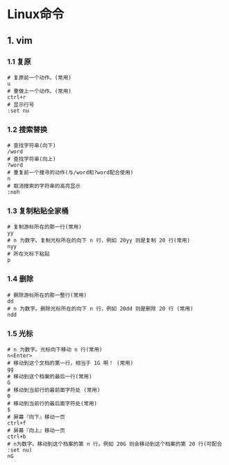 # Linux命令

## 1. vim

### 1.1 复原

```
# 复原前一个动作。(常用)
u
# 重做上一个动作。(常用)
ctrl+r
# 显示行号
:set nu
```

### 1.2 搜索替换

```
# 查找字符串(向下)
/word
# 查找字符串(向上)
?word
# 重复前一个搜寻的动作(与/word和?word配合使用)
n
# 取消搜索的字符串的高亮显示
:noh
```

### 1.3 复制粘贴全家桶

```
# 复制游标所在的那一行(常用)
yy
# n 为数字。复制光标所在的向下 n 行，例如 20yy 则是复制 20 行(常用)
nyy
# 所在光标下粘贴
p
```

### 1.4 删除

```
# 删除游标所在的那一整行(常用)
dd
# n 为数字。删除光标所在的向下 n 行，例如 20dd 则是删除 20 行 (常用)
ndd
```

### 1.5 光标

```
# n 为数字。光标向下移动 n 行(常用)
n<Enter>
# 移动到这个文档的第一行，相当于 1G 啊！ (常用)
gg
# 移动到这个档案的最后一行(常用)
G
# 移动到当前行的最前面字符处 (常用)
0
# 移动到当前行的最后面字符处(常用)
$
# 屏幕『向下』移动一页
ctrl+f
# 屏幕『向上』移动一页
ctrl+b
# n为数字。移动到这个档案的第 n 行。例如 20G 则会移动到这个档案的第 20 行(可配合 :set nu)
nG
```

